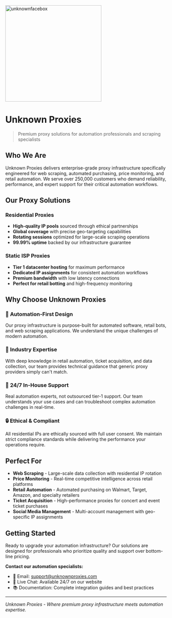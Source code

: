 <img height="300" alt="unknownfacebox" src="https://github.com/user-attachments/assets/cfd1d281-6af0-49a5-be8a-c40286304ff5" />

# Unknown Proxies
> Premium proxy solutions for automation professionals and scraping specialists

## Who We Are
Unknown Proxies delivers enterprise-grade proxy infrastructure specifically engineered for web scraping, automated purchasing, price monitoring, and retail automation. We serve over 250,000 customers who demand reliability, performance, and expert support for their critical automation workflows.

## Our Proxy Solutions

### Residential Proxies
- **High-quality IP pools** sourced through ethical partnerships
- **Global coverage** with precise geo-targeting capabilities
- **Rotating sessions** optimized for large-scale scraping operations
- **99.99% uptime** backed by our infrastructure guarantee

### Static ISP Proxies
- **Tier 1 datacenter hosting** for maximum performance
- **Dedicated IP assignments** for consistent automation workflows
- **Premium bandwidth** with low latency connections
- **Perfect for retail botting** and high-frequency monitoring

## Why Choose Unknown Proxies

### 🎯 **Automation-First Design**
Our proxy infrastructure is purpose-built for automated software, retail bots, and web scraping applications. We understand the unique challenges of modern automation.

### 🚀 **Industry Expertise**
With deep knowledge in retail automation, ticket acquisition, and data collection, our team provides technical guidance that generic proxy providers simply can't match.

### 💬 **24/7 In-House Support**
Real automation experts, not outsourced tier-1 support. Our team understands your use cases and can troubleshoot complex automation challenges in real-time.

### 🔒 **Ethical & Compliant**
All residential IPs are ethically sourced with full user consent. We maintain strict compliance standards while delivering the performance your operations require.

## Perfect For

- **Web Scraping** - Large-scale data collection with residential IP rotation
- **Price Monitoring** - Real-time competitive intelligence across retail platforms
- **Retail Automation** - Automated purchasing on Walmart, Target, Amazon, and specialty retailers
- **Ticket Acquisition** - High-performance proxies for concert and event ticket purchases
- **Social Media Management** - Multi-account management with geo-specific IP assignments

## Getting Started

Ready to upgrade your automation infrastructure? Our solutions are designed for professionals who prioritize quality and support over bottom-line pricing.

**Contact our automation specialists:**
- 📧 Email: support@unknownproxies.com
- 💬 Live Chat: Available 24/7 on our website
- 📚 Documentation: Complete integration guides and best practices

---

*Unknown Proxies - Where premium proxy infrastructure meets automation expertise.*
